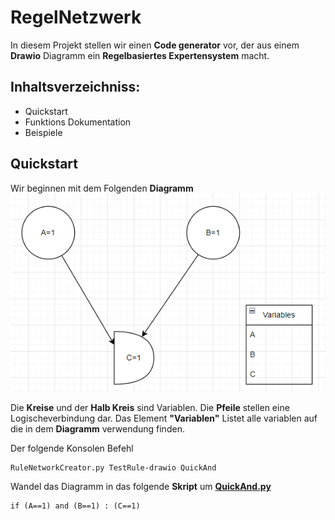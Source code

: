 # RegelNetzwerk
In diesem Projekt stellen wir einen **Code generator** vor, der aus einem **Drawio**
Diagramm ein **Regelbasiertes Expertensystem** macht.

## Inhaltsverzeichniss:
* Quickstart
* Funktions Dokumentation
* Beispiele
## Quickstart
Wir beginnen mit dem Folgenden **Diagramm**
![Bild ](Doc/Bilder/QuickAnd.PNG)


Die **Kreise** und der **Halb Kreis** sind Variablen. Die **Pfeile** stellen eine Logischeverbindung dar.
Das Element **"Variablen"** Listet alle variablen auf die in dem **Diagramm** verwendung finden.


Der folgende Konsolen Befehl


	RuleNetworkCreator.py TestRule-drawio QuickAnd
Wandel das Diagramm in das folgende **Skript** um **[QuickAnd.py](Doc/QuickAnd.py)**


	if (A==1) and (B==1) : (C==1)
